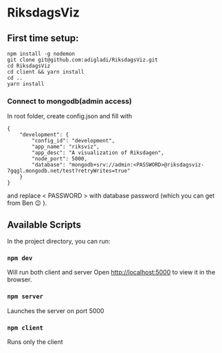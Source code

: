 # RiksdagsViz


## First time setup:
```
npm install -g nodemon
git clone git@github.com:adigladi/RiksdagsViz.git
cd RiksdagsViz
cd client && yarn install
cd ..
yarn install
```

### Connect to mongodb(admin access)
In root folder, create config.json and fill with

```
{
    "development": {
        "config_id": "development",
        "app_name": "riksviz",
        "app_desc": "A visualization of Riksdagen",
        "node_port": 5000,
        "database": "mongodb+srv://admin:<PASSWORD>@riksdagsviz-7gqgl.mongodb.net/test?retryWrites=true"
    }
}
```
and replace < PASSWORD > with database password (which you can get from Ben 😉 ).



## Available Scripts

In the project directory, you can run:

### `npm dev`

Will run both client and server
Open [http://localhost:5000](http://localhost:5000) to view it in the browser.


### `npm server`

Launches the server on port 5000

### `npm client`

Runs only the client



